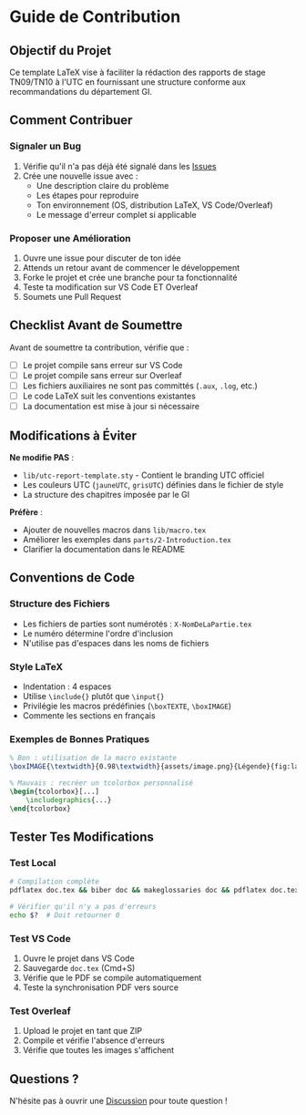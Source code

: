 # Guide de Contribution

## Objectif du Projet

Ce template LaTeX vise à faciliter la rédaction des rapports de stage TN09/TN10 à l'UTC en fournissant une structure conforme aux recommandations du département GI.

## Comment Contribuer

### Signaler un Bug

1. Vérifie qu'il n'a pas déjà été signalé dans les [Issues](../../issues)
2. Crée une nouvelle issue avec :
   - Une description claire du problème
   - Les étapes pour reproduire
   - Ton environnement (OS, distribution LaTeX, VS Code/Overleaf)
   - Le message d'erreur complet si applicable

### Proposer une Amélioration

1. Ouvre une issue pour discuter de ton idée
2. Attends un retour avant de commencer le développement
3. Forke le projet et crée une branche pour ta fonctionnalité
4. Teste ta modification sur VS Code ET Overleaf
5. Soumets une Pull Request

## Checklist Avant de Soumettre

Avant de soumettre ta contribution, vérifie que :

- [ ] Le projet compile sans erreur sur VS Code
- [ ] Le projet compile sans erreur sur Overleaf
- [ ] Les fichiers auxiliaires ne sont pas committés (`.aux`, `.log`, etc.)
- [ ] Le code LaTeX suit les conventions existantes
- [ ] La documentation est mise à jour si nécessaire

## Modifications à Éviter

**Ne modifie PAS** :
- `lib/utc-report-template.sty` - Contient le branding UTC officiel
- Les couleurs UTC (`jauneUTC`, `grisUTC`) définies dans le fichier de style
- La structure des chapitres imposée par le GI

**Préfère** :
- Ajouter de nouvelles macros dans `lib/macro.tex`
- Améliorer les exemples dans `parts/2-Introduction.tex`
- Clarifier la documentation dans le README

## Conventions de Code

### Structure des Fichiers

- Les fichiers de parties sont numérotés : `X-NomDeLaPartie.tex`
- Le numéro détermine l'ordre d'inclusion
- N'utilise pas d'espaces dans les noms de fichiers

### Style LaTeX

- Indentation : 4 espaces
- Utilise `\include{}` plutôt que `\input{}`
- Privilégie les macros prédéfinies (`\boxTEXTE`, `\boxIMAGE`)
- Commente les sections en français

### Exemples de Bonnes Pratiques

```latex
% Bon : utilisation de la macro existante
\boxIMAGE{\textwidth}{0.98\textwidth}{assets/image.png}{Légende}{fig:label}

% Mauvais : recréer un tcolorbox personnalisé
\begin{tcolorbox}[...]
    \includegraphics{...}
\end{tcolorbox}
```

## Tester Tes Modifications

### Test Local

```bash
# Compilation complète
pdflatex doc.tex && biber doc && makeglossaries doc && pdflatex doc.tex && pdflatex doc.tex

# Vérifier qu'il n'y a pas d'erreurs
echo $?  # Doit retourner 0
```

### Test VS Code

1. Ouvre le projet dans VS Code
2. Sauvegarde `doc.tex` (Cmd+S)
3. Vérifie que le PDF se compile automatiquement
4. Teste la synchronisation PDF vers source

### Test Overleaf

1. Upload le projet en tant que ZIP
2. Compile et vérifie l'absence d'erreurs
3. Vérifie que toutes les images s'affichent

## Questions ?

N'hésite pas à ouvrir une [Discussion](../../discussions) pour toute question !
